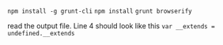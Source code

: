`npm install -g grunt-cli`
`npm install`
`grunt browserify`

read the output file. Line 4 should look like this `var __extends = undefined.__extends `
